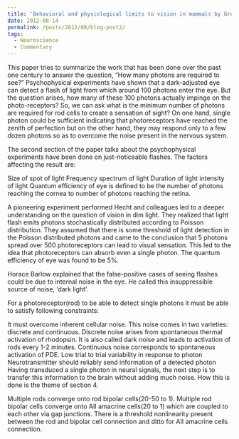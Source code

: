 ```yaml
---
title: 'Behavioral and physiological limits to vision in mammals by Greg Field and Alapakkam Sampath'
date: 2012-08-14
permalink: /posts/2012/08/blog-post2/
tags:
  - Neuroscience
  - Commentary
---
```

This paper tries to summarize the work that has been done over the past one century to answer the question, “How many photons are required to see?” Psychophysical experiments have shown that a dark-adjusted eye can detect a flash of light from which around 100 photons enter the eye. But the question arises, how many of these 100 photons actually impinge on the photo-receptors? So, we can ask what is the minimum number of photons are required for rod cells to create a sensation of sight? On one hand, single photon could be sufficient indicating that photoreceptors have reached the zenith of perfection but on the other hand, they may respond only to a few dozen photons so as to overcome the noise present in the nervous system.

The second section of the paper talks about the psychophysical experiments have been done on just-noticeable flashes. The factors affecting the result are:

Size of spot of light
Frequency spectrum of light
Duration of light
intensity of light
Quantum efficiency of eye is defined to be the number of photons reaching the cornea to number of photons reaching the retina.

A pioneering experiment performed Hecht and colleagues led to a deeper understanding on the question of vision in dim light. They realized that light flash emits photons stochastically distributed according to Poisson distribution. They assumed that there is some threshold of light detection in the Poisson distributed photons and came to the conclusion that 5 photons spread over 500 photoreceptors can lead to visual sensation. This led to the idea that photoreceptors can absorb even a single photon. The quantum efficiency of eye was found to be 5%.

Horace Barlow explained that the false-positive cases of seeing flashes could be due to internal noise in the eye. He called this insuppressible source of noise, ‘dark light’.

For a photoreceptor(rod) to be able to detect single photons it must be able to satisfy following constraints:

It must overcome inherent cellular noise. This noise comes in two varieties: discrete and continuous. Discrete noise arises from spontaneous thermal activation of rhodopsin. It is also called dark noise and leads to activation of rods every 1-2 minutes. Continuous noise corresponds to spontaneous activation of PDE.
Low trial to trial variability in response to photon
Neurotransmitter should reliably send information of a detected photon
Having transduced a single photon in neural signals, the next step is to transfer this information to the brain without adding much noise. How this is done is the theme of section 4.

Multiple rods converge onto rod bipolar cells(20-50 to 1). Multiple rod bipolar cells converge onto AII amacrine cells(20 to 1) which are coupled to each other via gap junctions. There is a threshold nonlinearity present between the rod and bipolar cell connection and ditto for AII amacrine cells connection.

